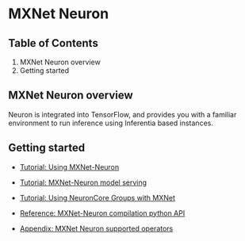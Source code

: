 
# MXNet Neuron

## Table of Contents

1. MXNet Neuron overview
2. Getting started

## MXNet Neuron overview
Neuron is integrated into TensorFlow, and provides you with a familiar environment to run inference using Inferentia based instances.

## Getting started 

* [Tutorial: Using MXNet-Neuron](./docs/mxnet-neuron/tutorial-compile-infer.md)

* [Tutorial: MXNet-Neuron model serving](./docs/mxnet-neuron/tutorial-model-serving.md)

* [Tutorial: Using NeuronCore Groups with MXNet](./docs/mxnet-neuron/tutorial-neuroncore-groups.md)

* [Reference: MXNet-Neuron compilation python API](./docs/mxnet-neuron/api-compilation-python-api.md)

* [Appendix: MXNet Neuron supported operators](./docs/mxnet-neuron/mxnet-operators.md)
